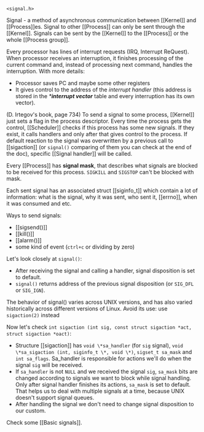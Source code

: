`<signal.h>`

Signal - a method of asynchronous communication between [[Kernel]] and [[Process]]es. Signal to other [[Process]] can only be sent through the [[Kernel]]. Signals can be sent by the [[Kernel]] to the [[Process]] or the whole [[Process group]].

Every processor has lines of interrupt requests (IRQ, Interrupt ReQuest). When processor receives an interruption, it finishes processing of the current command and, instead of processing next command, handles the interruption. With more details:
* Processor saves PC and maybe some other registers
* It gives control to the address of the _interrupt handler_ (this address is stored in the _***interrupt vector**_ table and every interruption has its own vector).

(D. Irtegov's book, page 734)
To send a signal to some process, [[Kernel]] just sets a flag in the process descriptor. Every time the process gets the control, [[Scheduler]] checks if this process has some new signals. If they exist, it calls handlers and only after that gives control to the process.
If default reaction to the signal was overwritten by a previous call to [[sigaction]] (or `signal()` comparing of them you can check at the end of the doc), specific [[Signal handler]] will be called.

Every [[Process]] has **signal mask**, that describes what signals are blocked to be received for this process. `SIGKILL` and `SIGSTOP` can't be blocked with mask.

Each sent signal has an associated struct [[siginfo_t]] which contain a lot of information: what is the signal, why it was sent, who sent it, [[errno]], when it was consumed and etc.

Ways to send signals:
* [[sigsend()]]
* [[kill()]]
* [[alarm()]]
* some kind of event (`ctrl+c` or dividing by zero)


Let's look closely at `signal()`:
* After receiving the signal and calling a handler, signal disposition is set to default.
* `signal()` returns address of the previous signal disposition (or `SIG_DFL` or `SIG_IGN`).

The behavior of signal() varies across UNIX versions, and has also varied historically across different versions of Linux.  Avoid its use: use `sigaction(2)` instead


Now let's check `int sigaction (int sig, const struct sigaction *act, struct sigaction *oact)`:
* Structure [[sigaction]] has  `void \*sa_handler` (for `sig` signal), `void \*sa_sigaction (int, siginfo_t \*, void \*)`, `sigset_t sa_mask` and `int sa_flags`. Sa_handler is responsible for actions we'll do when the signal `sig` will be received.
* If `sa_handler` is not `NULL` and we received the signal `sig`, `sa_mask` bits are changed according to signals we want to block while signal handling. Only after signal handler finishes its actions, `sa_mask` is set to default. That helps us to deal with multiple signals at a time, because UNIX doesn't support signal queues.
* After handling the signal we don't need to change signal disposition to our custom.


Check some [[Basic signals]].
